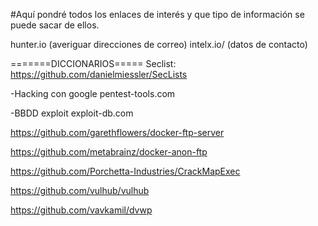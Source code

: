 

#Aquí   pondré todos los enlaces de interés y que tipo de información se puede sacar de ellos.

hunter.io (averiguar direcciones de correo)
intelx.io/ (datos de contacto)

=======DICCIONARIOS===== 
Seclist: https://github.com/danielmiessler/SecLists

-Hacking con google 
pentest-tools.com

-BBDD exploit
exploit-db.com

https://github.com/garethflowers/docker-ftp-server

https://github.com/metabrainz/docker-anon-ftp

https://github.com/Porchetta-Industries/CrackMapExec

https://github.com/vulhub/vulhub

https://github.com/vavkamil/dvwp